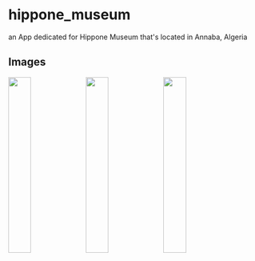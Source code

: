 # hippone_museum

an App dedicated for Hippone Museum that's located in Annaba, Algeria

## Images

<img src="https://user-images.githubusercontent.com/46304263/181409202-0cb5b899-0300-41b8-90f6-c7f4a5dc21d8.png" width="30%"></img> <img src="https://user-images.githubusercontent.com/46304263/181409224-7e7b2f2b-cad9-4c90-8b5c-8c01c5ecefae.png" width="30%"></img> <img src="https://user-images.githubusercontent.com/46304263/181409214-fe3d39da-d589-42d6-b7be-90c4a9164f11.png" width="30%"></img>
